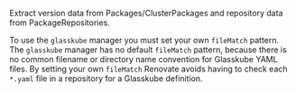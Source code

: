 Extract version data from Packages/ClusterPackages and repository data from PackageRepositories.

To use the `glasskube` manager you must set your own `fileMatch` pattern.
The `glasskube` manager has no default `fileMatch` pattern, because there is no common filename or directory name convention for Glasskube YAML files.
By setting your own `fileMatch` Renovate avoids having to check each `*.yaml` file in a repository for a Glasskube definition.
